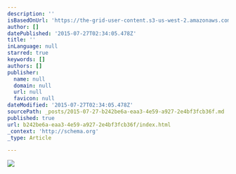 ```yaml
---
description: ''
isBasedOnUrl: 'https://the-grid-user-content.s3-us-west-2.amazonaws.com/aa30019c-3be3-48d2-bd2d-eb537cf001f5.jpg'
author: []
datePublished: '2015-07-27T02:34:05.478Z'
title: ''
inLanguage: null
starred: true
keywords: []
authors: []
publisher:
  name: null
  domain: null
  url: null
  favicon: null
dateModified: '2015-07-27T02:34:05.478Z'
sourcePath: _posts/2015-07-27-b242be6a-eaa3-4e59-a927-2e4bf3fcb36f.md
published: true
url: b242be6a-eaa3-4e59-a927-2e4bf3fcb36f/index.html
_context: 'http://schema.org'
_type: Article

---
```

![](https://the-grid-user-content.s3-us-west-2.amazonaws.com/aa30019c-3be3-48d2-bd2d-eb537cf001f5.jpg)